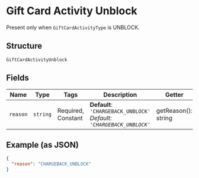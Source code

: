 
# Gift Card Activity Unblock

Present only when `GiftCardActivityType` is UNBLOCK.

## Structure

`GiftCardActivityUnblock`

## Fields

| Name | Type | Tags | Description | Getter | Setter |
|  --- | --- | --- | --- | --- | --- |
| `reason` | `string` | Required, Constant | **Default**: `'CHARGEBACK_UNBLOCK'`<br>*Default: `'CHARGEBACK_UNBLOCK'`* | getReason(): string | setReason(string reason): void |

## Example (as JSON)

```json
{
  "reason": "CHARGEBACK_UNBLOCK"
}
```

